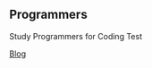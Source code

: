 ## Programmers
Study Programmers for Coding Test

[Blog](https://jun01.tistory.com/category/게임%20클라이언트%20개발/알고리즘%20문제)

